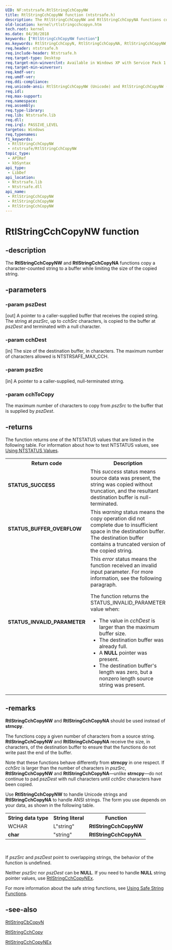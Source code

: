 ```yaml
---
UID: NF:ntstrsafe.RtlStringCchCopyNW
title: RtlStringCchCopyNW function (ntstrsafe.h)
description: The RtlStringCchCopyNW and RtlStringCchCopyNA functions copy a character-counted string to a buffer while limiting the size of the copied string.
old-location: kernel\rtlstringcchcopyn.htm
tech.root: kernel
ms.date: 04/30/2018
keywords: ["RtlStringCchCopyNW function"]
ms.keywords: RtlStringCchCopyN, RtlStringCchCopyNA, RtlStringCchCopyNW, RtlStringCchCopyNW function [Kernel-Mode Driver Architecture], kernel.rtlstringcchcopyn, ntstrsafe/RtlStringCchCopyNW, safestrings_6ecbc673-80c3-4568-a6e3-96865035bfed.xml
req.header: ntstrsafe.h
req.include-header: Ntstrsafe.h
req.target-type: Desktop
req.target-min-winverclnt: Available in Windows XP with Service Pack 1 (SP1) and later versions of Windows.
req.target-min-winversvr: 
req.kmdf-ver: 
req.umdf-ver: 
req.ddi-compliance: 
req.unicode-ansi: RtlStringCchCopyNW (Unicode) and RtlStringCchCopyNW (ANSI)
req.idl: 
req.max-support: 
req.namespace: 
req.assembly: 
req.type-library: 
req.lib: Ntstrsafe.lib
req.dll: 
req.irql: PASSIVE_LEVEL
targetos: Windows
req.typenames: 
f1_keywords:
 - RtlStringCchCopyNW
 - ntstrsafe/RtlStringCchCopyNW
topic_type:
 - APIRef
 - kbSyntax
api_type:
 - LibDef
api_location:
 - Ntstrsafe.lib
 - Ntstrsafe.dll
api_name:
 - RtlStringCchCopyNW
 - RtlStringCchCopyNW
 - RtlStringCchCopyNW
---
```


# RtlStringCchCopyNW function


## -description

The <b>RtlStringCchCopyNW</b> and <b>RtlStringCchCopyNA</b> functions copy a character-counted string to a buffer while limiting the size of the copied string.

## -parameters

### -param pszDest 

[out]
A pointer to a caller-supplied buffer that receives the copied string. The string at <i>pszSrc</i>, up to <i>cchSrc</i> characters, is copied to the buffer at <i>pszDest</i> and terminated with a null character.

### -param cchDest 

[in]
The size of the destination buffer, in characters. The maximum number of characters allowed is NTSTRSAFE_MAX_CCH.

### -param pszSrc 

[in]
A pointer to a caller-supplied, null-terminated string.

### -param cchToCopy

<p>The maximum number of characters to copy from <i>pszSrc</i> to the buffer that is supplied by <i>pszDest</i>.</p>

## -returns

The function returns one of the NTSTATUS values that are listed in the following table. For information about how to test NTSTATUS values, see <a href="/windows-hardware/drivers/kernel/using-ntstatus-values">Using NTSTATUS Values</a>.

<table>
<tr>
<th>Return code</th>
<th>Description</th>
</tr>
<tr>
<td width="40%">
<dl>
<dt><b>STATUS_SUCCESS</b></dt>
</dl>
</td>
<td width="60%">
This <i>success</i> status means source data was present, the string was copied without truncation, and the resultant destination buffer is null-terminated.

</td>
</tr>
<tr>
<td width="40%">
<dl>
<dt><b>STATUS_BUFFER_OVERFLOW</b></dt>
</dl>
</td>
<td width="60%">
This <i>warning</i> status means the copy operation did not complete due to insufficient space in the destination buffer. The destination buffer contains a truncated version of the copied string.

</td>
</tr>
<tr>
<td width="40%">
<dl>
<dt><b>STATUS_INVALID_PARAMETER</b></dt>
</dl>
</td>
<td width="60%">
This <i>error</i> status means the function received an invalid input parameter. For more information, see the following paragraph.

The function returns the STATUS_INVALID_PARAMETER value when:

<ul>
<li>The value in <i>cchDest</i>  is larger than the maximum buffer size.</li>
<li>The destination buffer was already full.</li>
<li>A <b>NULL</b> pointer was present.</li>
<li>The destination buffer's length was zero, but a nonzero length source string was present.</li>
</ul>
</td>
</tr>
</table>

## -remarks

<b>RtlStringCchCopyNW</b> and <b>RtlStringCchCopyNA</b> should be used instead of <b>strncpy</b>. 

The functions copy a given number of characters from a source string. <b>RtlStringCchCopyNW</b> and <b>RtlStringCchCopyNA</b> receive the size, in characters, of the destination buffer to ensure that the functions do not write past the end of the buffer.

Note that these functions behave differently from <b>strncpy</b> in one respect. If <i>cchSrc</i> is larger than the number of characters in <i>pszSrc</i>, <b>RtlStringCchCopyNW</b> and <b>RtlStringCchCopyNA</b>—unlike <b>strncpy</b>—do not continue to pad <i>pszDest</i> with null characters until <i>cchSrc</i> characters have been copied.

Use <b>RtlStringCchCopyNW</b> to handle Unicode strings and <b>RtlStringCchCopyNA</b> to handle ANSI strings. The form you use depends on your data, as shown in the following table.

<table>
<tr>
<th>String data type</th>
<th>String literal</th>
<th>Function</th>
</tr>
<tr>
<td>
WCHAR

</td>
<td>
L"string"

</td>
<td>
<b>RtlStringCchCopyNW</b>

</td>
</tr>
<tr>
<td>
<b>char</b>

</td>
<td>
"string"

</td>
<td>
<b>RtlStringCchCopyNA</b>

</td>
</tr>
</table>
 

If <i>pszSrc</i> and <i>pszDest</i> point to overlapping strings, the behavior of the function is undefined.

Neither <i>pszSrc</i> nor <i>pszDest</i> can be <b>NULL</b>. If you need to handle <b>NULL</b> string pointer values, use <a href="/windows-hardware/drivers/ddi/ntstrsafe/nf-ntstrsafe-rtlstringcchcopynexa">RtlStringCchCopyNEx</a>.

For more information about the safe string functions, see <a href="/windows-hardware/drivers/kernel/using-safe-string-functions">Using Safe String Functions</a>.

## -see-also

<a href="/windows-hardware/drivers/ddi/ntstrsafe/nf-ntstrsafe-rtlstringcbcopyna">RtlStringCbCopyN</a>



<a href="/windows-hardware/drivers/ddi/ntstrsafe/nf-ntstrsafe-rtlstringcchcopya">RtlStringCchCopy</a>



<a href="/windows-hardware/drivers/ddi/ntstrsafe/nf-ntstrsafe-rtlstringcchcopynexa">RtlStringCchCopyNEx</a>
